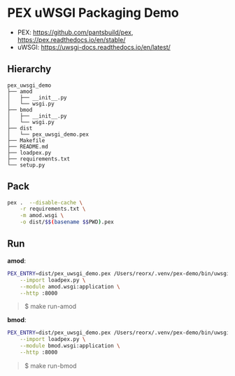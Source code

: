 # PEX uWSGI Packaging Demo

- PEX: https://github.com/pantsbuild/pex, https://pex.readthedocs.io/en/stable/
- uWSGI: https://uwsgi-docs.readthedocs.io/en/latest/


## Hierarchy

```
pex_uwsgi_demo
├── amod
│   ├── __init__.py
│   └── wsgi.py
├── bmod
│   ├── __init__.py
│   └── wsgi.py
├── dist
│   └── pex_uwsgi_demo.pex
├── Makefile
├── README.md
├── loadpex.py
├── requirements.txt
└── setup.py
```


## Pack

```bash
pex .  --disable-cache \
	-r requirements.txt \
	-m amod.wsgi \
	-o dist/$$(basename $$PWD).pex
```


## Run

**amod**:

```bash
PEX_ENTRY=dist/pex_uwsgi_demo.pex /Users/reorx/.venv/pex-demo/bin/uwsgi \
	--import loadpex.py \
	--module amod.wsgi:application \
	--http :8000
```

> $ make run-amod

**bmod**:

```bash
PEX_ENTRY=dist/pex_uwsgi_demo.pex /Users/reorx/.venv/pex-demo/bin/uwsgi \
	--import loadpex.py \
	--module bmod.wsgi:application \
	--http :8000
```

> $ make run-bmod
